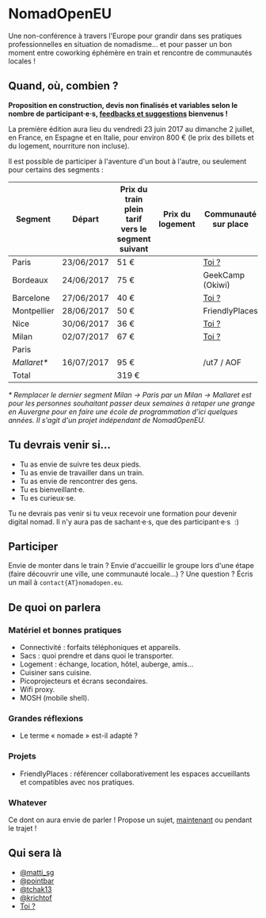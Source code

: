 # NomadOpenEU

Une non-conférence à travers l'Europe pour grandir dans ses pratiques professionnelles en situation de nomadisme… et pour passer un bon moment entre coworking éphémère en train et rencontre de communautés locales !


## Quand, où, combien ?

**Proposition en construction, devis non finalisés et variables selon le nombre de participant·e·s, [feedbacks et suggestions](mailto:contact@nomadopen.eu) bienvenus !**

La première édition aura lieu du vendredi 23 juin 2017 au dimanche 2 juillet, en France, en Espagne et en Italie, pour environ 800 € (le prix des billets et du logement, nourriture non incluse).

Il est possible de participer à l'aventure d'un bout à l'autre, ou seulement pour certains des segments :

| Segment     | Départ     | Prix du train plein tarif vers le segment suivant | Prix du logement | Communauté sur place                 |
|-------------|------------|---------------------------------------------------|------------------|--------------------------------------|
| Paris       | 23/06/2017 | 51 €                                              |                  | [Toi ?](mailto:contact@nomadopen.eu) |
| Bordeaux    | 24/06/2017 | 75 €                                              |                  | GeekCamp (Okiwi)                     |
| Barcelone   | 27/06/2017 | 40 €                                              |                  | [Toi ?](mailto:contact@nomadopen.eu) |
| Montpellier | 28/06/2017 | 50 €                                              |                  | FriendlyPlaces                       |
| Nice        | 30/06/2017 | 36 €                                              |                  | [Toi ?](mailto:contact@nomadopen.eu) |
| Milan       | 02/07/2017 | 67 €                                              |                  | [Toi ?](mailto:contact@nomadopen.eu) |
| Paris       |            |                                                   |                  |                                      |
| _Mallaret*_ | 16/07/2017 | 95 €                                              |                  | /ut7 / AOF                           |
| Total       |            | 319 €                                             |                  |                                      |

_* Remplacer le dernier segment Milan &rarr; Paris par un Milan &rarr; Mallaret est pour les personnes souhaitant passer deux semaines à retaper une grange en Auvergne pour en faire une école de programmation d'ici quelques années. Il s'agit d'un projet indépendant de NomadOpenEU._


## Tu devrais venir si…

- Tu as envie de suivre tes deux pieds.
- Tu as envie de travailler dans un train.
- Tu as envie de rencontrer des gens.
- Tu es bienveillant·e.
- Tu es curieux·se.

Tu ne devrais pas venir si tu veux recevoir une formation pour devenir digital nomad. Il n'y aura pas de sachant·e·s, que des participant·e·s  :)


## Participer

Envie de monter dans le train ? Envie d'accueillir le groupe lors d'une étape (faire découvrir une ville, une communauté locale…) ? Une question ? Écris un mail à `contact{AT}nomadopen.eu`.


## De quoi on parlera

### Matériel et bonnes pratiques

- Connectivité : forfaits téléphoniques et appareils.
- Sacs : quoi prendre et dans quoi le transporter.
- Logement : échange, location, hôtel, auberge, amis…
- Cuisiner sans cuisine.
- Picoprojecteurs et écrans secondaires.
- Wifi proxy.
- MOSH (mobile shell).

### Grandes réflexions

- Le terme « nomade » est-il adapté ?

### Projets

- FriendlyPlaces : référencer collaborativement les espaces accueillants et compatibles avec nos pratiques.

### Whatever

Ce dont on aura envie de parler ! Propose un sujet, [maintenant](mailto:contact@nomadopen.eu) ou pendant le trajet !


## Qui sera là

- [@matti_sg](https://twitter.com/matti_sg)
- [@pointbar](https://twitter.com/pointbar)
- [@tchak13](https://twitter.com/tchak13)
- [@krichtof](https://twitter.com/krichtof)
- [Toi ?](mailto:contact@nomadopen.eu)
